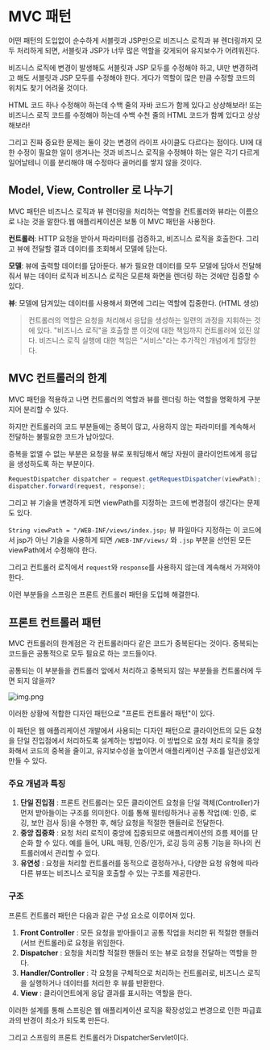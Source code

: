 # MVC 패턴

어떤 패턴의 도입없이 순수하게 서블릿과 JSP만으로 비즈니스 로직과 뷰 렌더링까지 모두 처리하게 되면, 서블릿과 JSP가 너무 많은 역할을 갖게되어 유지보수가 어려워진다.

비즈니스 로직에 변경이 발생해도 서블릿과 JSP 모두를 수정해야 하고, UI만 변경하려고 해도 서블릿과 JSP 모두를 수정해야 한다. 게다가 역할이 많은 만큼 수정할 코드의 위치도 찾기 어려울 것이다.

HTML 코드 하나 수정해야 하는데 수백 줄의 자바 코드가 함께 있다고 상상해보라! 또는 비즈니스 로직 코드를 수정해야 하는데 수백 수천 줄의 HTML 코드가 함꼐 있다고 상상해보라!

그리고 진짜 중요한 문제는 둘이 갖는 변경의 라이프 사이클도 다르다는 점이다. UI에 대한 수정이 필요한 일이 생겨나는 것과 비즈니스 로직을 수정해야 하는 일은 각기 다르게 일어날테니 이를 분리해야 매 수정마다 골머리를 쌓지 않을 것이다.

## Model, View, Controller 로 나누기

MVC 패턴은 비즈니스 로직과 뷰 렌더링을 처리하는 역할을 컨트롤러와 뷰라는 이름으로 나눈 것을 말한다.웹 애플리케이션은 보통 이 MVC 패턴을 사용한다.

**컨트롤러**: HTTP 요청을 받아서 파라미터를 검증하고, 비즈니스 로직을 호출한다. 그리고 뷰에 전달할 결과 데이터를 조회해서 모델에 담는다.

**모델**: 뷰에 출력할 데이터를 담아둔다. 뷰가 필요한 데이터를 모두 모델에 담아서 전달해줘서 뷰는 데이터 로직과 비즈니스 로직은 모른채 화면을 렌더링 하는 것에만 집중할 수 있다. 

**뷰**: 모델에 담겨있는 데이터를 사용해서 화면에 그리는 역할에 집중한다. (HTML 생성)

> 컨트롤러의 역할은 요청을 처리해서 응답을 생성하는 일련의 과정을 지휘하는 것에 있다. "비즈니스 로직"을 호출할 뿐 이것에 대한 책임까지 컨트롤러에 있진 않다. 비즈니스 로직 실행에 대한 책임은 "서비스"라는 추가적인 개념에게 할당한다.  

## MVC 컨트롤러의 한계

MVC 패턴을 적용하고 나면 컨트롤러의 역할과 뷰를 렌더링 하는 역할을 명확하게 구분지어 분리할 수 있다. 

하지만 컨트롤러의 코드 부분들에는 중복이 많고, 사용하지 않는 파라미터를 계속해서 전달하는 불필요한 코드가 남아있다.

증복을 없앨 수 없는 부분은 요청을 뷰로 포워딩해서 해당 자원이 클라이언트에게 응답을 생성하도록 하는 부분이다.

```java
RequestDispatcher dispatcher = request.getRequestDispatcher(viewPath);
dispatcher.forward(request, response);
```

그리고 뷰 기술을 변경하게 되면 viewPath를 지정하는 코드에 변경점이 생긴다는 문제도 있다. 

`String viewPath = "/WEB-INF/views/index.jsp;` 뷰 파일마다 지정하는 이 코드에서 jsp가 아닌 기술을 사용하게 되면 `/WEB-INF/views/` 와 `.jsp` 부분을 선언된 모든 viewPath에서 수정해야 한다.

그리고 컨트롤러 로직에서 `request`와 `response`를 사용하지 않는데 계속해서 가져와야 한다.  

이런 부분들을 스프링은 프론트 컨트롤러 패턴을 도입해 해결한다.

## 프론트 컨트롤러 패턴

MVC 컨트롤러의 한계점은 각 컨트롤러마다 같은 코드가 중복된다는 것이다. 중복되는 코드들은 공통적으로 모두 필요로 하는 코드들이다. 

공통되는 이 부분들을 컨트롤러 앞에서 처리하고 중복되지 않는 부분들을 컨트롤러에 두면 되지 않을까?

![img.png](../../blog_img/spring-mvc/img.png)

이러한 상황에 적합한 디자인 패턴으로 "프론트 컨트롤러 패턴"이 있다.

이 패턴은 웹 애플리케이션 개발에서 사용되는 디자인 패턴으로 클라이언트의 모든 요청을 단일 진입점에서 처리하도록 설계하는 방법이다. 이 방법으로 요청 처리 로직을 중앙화해서 코드의 중복을 줄이고, 유지보수성을 높이면서 애플리케이션 구조를 일관성있게 만들 수 있다.

### 주요 개념과 특징

1. **단일 진입점** : 프론트 컨트롤러는 모든 클라이언트 요청을 단일 객체(Controller)가 먼저 받아들이는 구조를 의미한다. 이를 통해 필터링하거나 공통 작업(예: 인증, 로깅, 보안 검사 등)을 수행한 후, 해당 요청을 적절한 핸들러로 전달한다.
2. **중앙 집중화** : 요청 처리 로직이 중앙에 집중되므로 애플리케이션의 흐름 제어를 단순화 할 수 있다. 예를 들어, URL 매핑, 인증/인가, 로깅 등의 공통 기능을 하나의 컨트롤러에서 관리할 수 있다.
3. **유연성** : 요청을 처리할 컨트롤러를 동적으로 결정하거나, 다양한 요청 유형에 따라 다른 뷰또는 비즈니스 로직을 호출할 수 있는 구조를 제공한다.

### 구조

프론트 컨트롤러 패턴은 다음과 같은 구성 요소로 이루어져 있다.

1. **Front Controller** : 모든 요청을 받아들이고 공통 작업을 처리한 뒤 적절한 핸들러(서브 컨트롤러)로 요청을 위임한다.
2. **Dispatcher** : 요청을 처리할 적절한 핸들러 또는 뷰로 요청을 전달하는 역할을 한다.
3. **Handler/Controller** : 각 요청을 구체적으로 처리하는 컨트롤러로, 비즈니스 로직을 실행하거나 데이터를 처리한 후 뷰를 반환한다.
4. **View** : 클라이언트에게 응답 결과를 표시하는 역할을 한다.

이러한 설계를 통해 스프링은 웹 애플리케이션 로직을 확장성있고 변경으로 인한 파급효과의 반경이 최소가 되도록 만든다. 

그리고 스프링의 프론트 컨트롤러가 DispatcherServlet이다. 